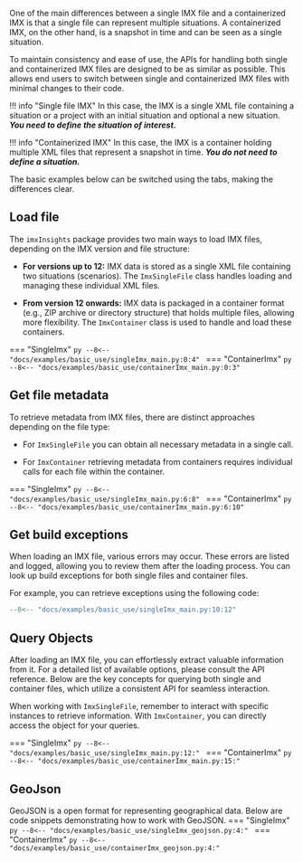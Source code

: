 

One of the main differences between a single IMX file and a containerized IMX is that a single file can represent multiple situations. 
A containerized IMX, on the other hand, is a snapshot in time and can be seen as a single situation.

To maintain consistency and ease of use, the APIs for handling both single and containerized IMX files are designed to be as similar as possible. 
This allows end users to switch between single and containerized IMX files with minimal changes to their code. 


!!! info "Single file IMX"
    In this case, the IMX is a single XML file containing a situation or a project with an initial situation and optional a new situation. 
    ***You need to define the situation of interest.***

!!! info "Containerized IMX" 
    In this case, the IMX is a container holding multiple XML files that represent a snapshot in time. 
    ***You do not need to define a situation.***

The basic examples below can be switched using the tabs, making the differences clear.


## Load file

The `imxInsights` package provides two main ways to load IMX files, depending on the IMX version and file structure:

- **For versions up to 12:** IMX data is stored as a single XML file containing two situations (scenarios). The `ImxSingleFile` class handles loading and managing these individual XML files.

- **From version 12 onwards:** IMX data is packaged in a container format (e.g., ZIP archive or directory structure) that holds multiple files, allowing more flexibility. The `ImxContainer` class is used to handle and load these containers.


=== "SingleImx"
    ```py
    --8<-- "docs/examples/basic_use/singleImx_main.py:0:4"
    ```
=== "ContainerImx"
    ```py
    --8<-- "docs/examples/basic_use/containerImx_main.py:0:3"
    ```

## Get file metadata

To retrieve metadata from IMX files, there are distinct approaches depending on the file type:

-  For `ImxSingleFile` you can obtain all necessary metadata in a single call.

-  For `ImxContainer` retrieving metadata from containers requires individual calls for each file within the container.

=== "SingleImx"
    ```py
    --8<-- "docs/examples/basic_use/singleImx_main.py:6:8"
    ```
=== "ContainerImx"
    ```py
    --8<-- "docs/examples/basic_use/containerImx_main.py:6:10"
    ```

## Get build exceptions
When loading an IMX file, various errors may occur. These errors are listed and logged, allowing you to review them after the loading process. You can look up build exceptions for both single files and container files.

For example, you can retrieve exceptions using the following code:

```py
--8<-- "docs/examples/basic_use/singleImx_main.py:10:12"
```

## Query Objects
After loading an IMX file, you can effortlessly extract valuable information from it. For a detailed list of available options, please consult the API reference. Below are the key concepts for querying both single and container files, which utilize a consistent API for seamless interaction.

When working with `ImxSingleFile`, remember to interact with specific instances to retrieve information. With `ImxContainer`, you can directly access the object for your queries.


=== "SingleImx"
    ```py
    --8<-- "docs/examples/basic_use/singleImx_main.py:12:"
    ```
=== "ContainerImx"
    ```py
    --8<-- "docs/examples/basic_use/containerImx_main.py:15:"
    ```



## GeoJson
GeoJSON is a open format for representing geographical data. Below are code snippets demonstrating how to work with GeoJSON.
=== "SingleImx"
    ```py
    --8<-- "docs/examples/basic_use/singleImx_geojson.py:4:"
    ```
=== "ContainerImx"
    ```py
    --8<-- "docs/examples/basic_use/containerImx_geojson.py:4:"
    ```


